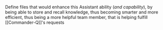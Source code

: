 Define files that would enhance this Assistant ability (_and capability_), by being able to store and recall knowledge, thus becoming smarter and more efficient, thus being a more helpful team member, that is helping fulfill [[Commander-Q]]'s requests